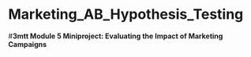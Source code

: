# Marketing_AB_Hypothesis_Testing

#**3mtt Module 5 Miniproject: Evaluating the Impact of Marketing Campaigns**
